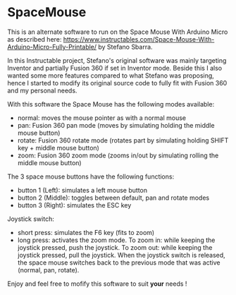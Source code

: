 # SpaceMouse

This is an alternate software to run on the Space Mouse With Arduino Micro as described here:
https://www.instructables.com/Space-Mouse-With-Arduino-Micro-Fully-Printable/ by Stefano Sbarra.

In this Instructable project, Stefano's original software was mainly targeting Inventor and partially Fusion 360 if set in Inventor mode.
Beside this I also wanted some more features compared to what Stefano was proposing, hence I started to modify its original source code to fully fit with Fusion 360 and my personal needs.

With this software the Space Mouse has the following modes available:
* normal: moves the mouse pointer as with a normal mouse
* pan: Fusion 360 pan mode (moves by simulating holding the middle mouse button)
* rotate: Fusion 360 rotate mode (rotates part by simulating holding SHIFT key + middle mouse button)
* zoom: Fusion 360 zoom mode (zooms in/out by simulating rolling the middle mouse button)

The 3 space mouse buttons have the following functions:
* button 1 (Left): simulates a left mouse button
* button 2 (Middle): toggles between default, pan and rotate modes
* button 3 (Right): simulates the ESC key

Joystick switch:
- short press: simulates the F6 key (fits to zoom)
- long press: activates the zoom mode.
  To zoom in: while keeping the joystick pressed, push the joystick.
  To zoom out: while keeping the joystick pressed, pull the joystick.
  When the joystick switch is released, the space mouse switches back to the previous mode that was active (normal, pan, rotate).
 
Enjoy and feel free to mofify this software to suit **your** needs !
